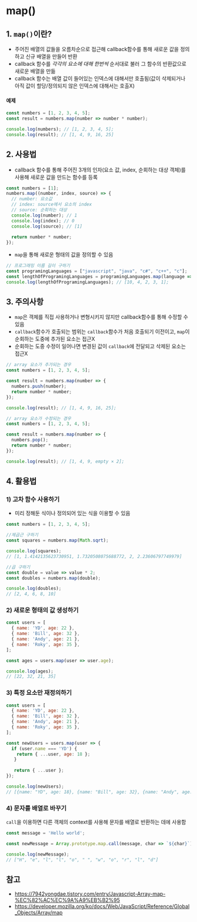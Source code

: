 # map()
## 1. ```map()```이란?
- 주어진 배열의 값들을 오름차순으로 접근해 callback함수를 통해 새로운 값을 정의하고 신규 배열을 만들어 반환
- callback 함수를 *각각의 요소에 대해 한번씩* 순서대로 불러 그 함수의 반환값으로 새로운 배열을 만듦
- callback 함수는 배열 값이 들어있는 인덱스에 대해서만 호출됨(값이 삭제되거나 아직 값이 할당/정의되지 않은 인덱스에 대해서는 호출X)
#### 예제
```javascript
const numbers = [1, 2, 3, 4, 5]; 
const result = numbers.map(number => number * number); 

console.log(numbers); // [1, 2, 3, 4, 5]; 
console.log(result); // [1, 4, 9, 16, 25]
```
## 2. 사용법
- callback 함수를 통해 주어진 3개의 인자(요소 값, index, 순회하는 대상 객체)를 사용해 새로운 값을 만드는 함수를 등록
```javascript
const numbers = [1]; 
numbers.map((number, index, source) => { 
  // number: 요소값 
  // index: source에서 요소의 index 
  // source: 순회하는 대상 
  console.log(number); // 1 
  console.log(index); // 0 
  console.log(source); // [1] 
  
  return number * number; 
});
```
- ```map```을 통해 새로운 형태의 값을 정의할 수 있음
```javascript
// 프로그래밍 이름 길이 구하기 
const programingLanguages = ["javascript", "java", "c#", "c++", "c"]; 
const lengthOfProgramingLanguages = programingLanguages.map(language => language.length); 
console.log(lengthOfProgramingLanguages); // [10, 4, 2, 3, 1];
```
## 3. 주의사항
- ```map```은 객체를 직접 사용하거나 변형시키지 않지만 callback함수를 통해 수정할 수 있음
- ```callback```함수가 호출되는 범위는 ```callback```함수가 처음 호출되기 이전이고, ```map```이 순회하는 도중에 추가된 요소는 접근X
- 순회하는 도중 수정이 일어나면 변경된 값이 ```callback```에 전달되고 삭제된 요소는 접근X
```javascript
// array 요소가 추가되는 경우 
const numbers = [1, 2, 3, 4, 5]; 

const result = numbers.map(number => { 
  numbers.push(number); 
  return number * number; 
}); 

console.log(result); // [1, 4, 9, 16, 25];
```
```javascript
// array 요소가 수정되는 경우 
const numbers = [1, 2, 3, 4, 5]; 

const result = numbers.map(number => { 
  numbers.pop(); 
  return number * number; 
}); 

console.log(result); // [1, 4, 9, empty × 2];
```
## 4. 활용법
### 1) 고차 함수 사용하기
- 미리 정해둔 식이나 정의되어 있는 식을 이용할 수 있음
```javascript
const numbers = [1, 2, 3, 4, 5];

//제곱근 구하기
const squares = numbers.map(Math.sqrt);

console.log(squares);
// [1, 1.4142135623730951, 1.7320508075688772, 2, 2.23606797749979]

//곱 구하기
const double = value => value * 2;
const doubles = numbers.map(double);

console.log(doubles); 
// [2, 4, 6, 8, 10]
```
### 2) 새로운 형태의 값 생성하기
```javascript
const users = [ 
  { name: 'YD', age: 22 }, 
  { name: 'Bill', age: 32 }, 
  { name: 'Andy', age: 21 }, 
  { name: 'Roky', age: 35 },
];

const ages = users.map(user => user.age); 

console.log(ages); 
// [22, 32, 21, 35]
```
### 3) 특정 요소만 재정의하기
```javascript
const users = [ 
  { name: 'YD', age: 22 }, 
  { name: 'Bill', age: 32 }, 
  { name: 'Andy', age: 21 }, 
  { name: 'Roky', age: 35 }, 
]; 

const newUsers = users.map(user => { 
  if (user.name === 'YD') { 
    return { ...user, age: 18 }; 
   } 
   
   return { ...user }; 
}); 

console.log(newUsers); 
// [{name: "YD", age: 18}, {name: "Bill", age: 32}, {name: "Andy", age: 21}, {name: "Roky", age: 35}]
```
### 4) 문자를 배열로 바꾸기
```call```을 이용하면 다른 객체의 context를 사용해 문자를 배열로 반환하는 데에 사용함
```javascript
const message = 'Hello world'; 

const newMessage = Array.prototype.map.call(message, char => `${char}`); 

console.log(newMessage); 
// ["H", "e", "l", "l", "o", " ", "w", "o", "r", "l", "d"]
```
## 참고
- https://7942yongdae.tistory.com/entry/Javascript-Array-map-%EC%82%AC%EC%9A%A9%EB%B2%95
- https://developer.mozilla.org/ko/docs/Web/JavaScript/Reference/Global_Objects/Array/map
